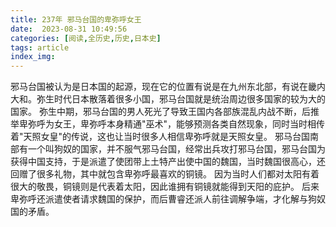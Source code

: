 ```yaml
---
title: 237年 邪马台国的卑弥呼女王
date:  2023-08-31 10:49:56
categories: [阅读,全历史,历史,日本史]
tags: article
index_img: 
---
```


邪马台国被认为是日本国的起源，现在它的位置有说是在九州东北部，有说在畿内大和。弥生时代日本散落着很多小国，邪马台国就是统治周边很多国家的较为大的国家。
弥生中期，邪马台国的男人死光了导致王国内各部族混乱内战不断，后推举卑弥呼为女王，卑弥呼本身精通"巫术"，能够预测各类自然现象，同时当时相传着"天照女皇"的传说，这也让当时很多人相信卑弥呼就是天照女皇。
邪马台国南部有一个叫狗奴的国家，并不服气邪马台国，经常出兵攻打邪马台国，邪马台国为获得中国支持，于是派遣了使团带上土特产出使中国的魏国，当时魏国很高心，还回赠了很多礼物，其中就包含卑弥呼最喜欢的铜镜。
因为当时人们都对太阳有着很大的敬畏，铜镜则是代表着太阳，因此谁拥有铜镜就能得到天阳的庇护。
后来卑弥呼还派遣使者请求魏国的保护，而后曹睿还派人前往调解争端，才化解与狗奴国的矛盾。
